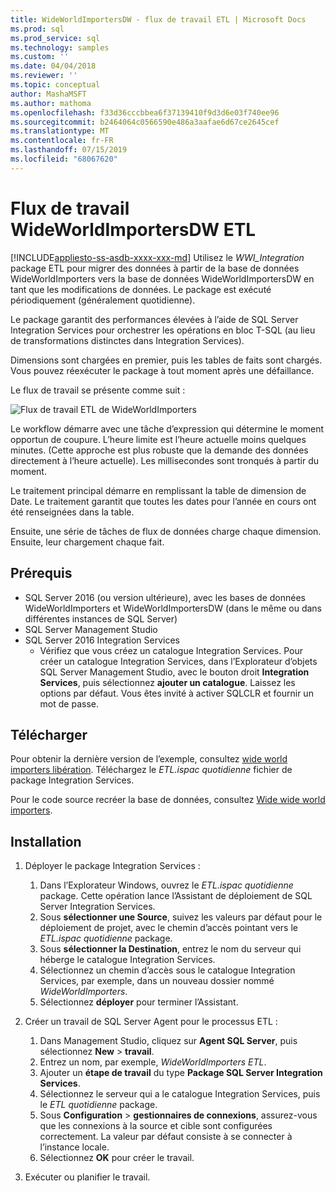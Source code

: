 ```yaml
---
title: WideWorldImportersDW - flux de travail ETL | Microsoft Docs
ms.prod: sql
ms.prod_service: sql
ms.technology: samples
ms.custom: ''
ms.date: 04/04/2018
ms.reviewer: ''
ms.topic: conceptual
author: MashaMSFT
ms.author: mathoma
ms.openlocfilehash: f33d36cccbbea6f37139410f9d3d6e03f740ee96
ms.sourcegitcommit: b2464064c0566590e486a3aafae6d67ce2645cef
ms.translationtype: MT
ms.contentlocale: fr-FR
ms.lasthandoff: 07/15/2019
ms.locfileid: "68067620"
---
```

# <a name="wideworldimportersdw-etl-workflow"></a>Flux de travail WideWorldImportersDW ETL
[!INCLUDE[appliesto-ss-asdb-xxxx-xxx-md](../includes/appliesto-ss-asdb-xxxx-xxx-md.md)]
Utilisez le *WWI_Integration* package ETL pour migrer des données à partir de la base de données WideWorldImporters vers la base de données WideWorldImportersDW en tant que les modifications de données. Le package est exécuté périodiquement (généralement quotidienne).

Le package garantit des performances élevées à l’aide de SQL Server Integration Services pour orchestrer les opérations en bloc T-SQL (au lieu de transformations distinctes dans Integration Services).

Dimensions sont chargées en premier, puis les tables de faits sont chargés. Vous pouvez réexécuter le package à tout moment après une défaillance.

Le flux de travail se présente comme suit :

 ![Flux de travail ETL de WideWorldImporters](media/wide-world-importers/wideworldimporters-etl-workflow.png)

Le workflow démarre avec une tâche d’expression qui détermine le moment opportun de coupure. L’heure limite est l’heure actuelle moins quelques minutes. (Cette approche est plus robuste que la demande des données directement à l’heure actuelle). Les millisecondes sont tronqués à partir du moment.

Le traitement principal démarre en remplissant la table de dimension de Date. Le traitement garantit que toutes les dates pour l’année en cours ont été renseignées dans la table.

Ensuite, une série de tâches de flux de données charge chaque dimension. Ensuite, leur chargement chaque fait.

## <a name="prerequisites"></a>Prérequis

- SQL Server 2016 (ou version ultérieure), avec les bases de données WideWorldImporters et WideWorldImportersDW (dans le même ou dans différentes instances de SQL Server)
- SQL Server Management Studio
- SQL Server 2016 Integration Services
  - Vérifiez que vous créez un catalogue Integration Services. Pour créer un catalogue Integration Services, dans l’Explorateur d’objets SQL Server Management Studio, avec le bouton droit **Integration Services**, puis sélectionnez **ajouter un catalogue**. Laissez les options par défaut. Vous êtes invité à activer SQLCLR et fournir un mot de passe.


## <a name="download"></a>Télécharger

Pour obtenir la dernière version de l’exemple, consultez [wide world importers libération](https://go.microsoft.com/fwlink/?LinkID=800630). Téléchargez le *ETL.ispac quotidienne* fichier de package Integration Services.

Pour le code source recréer la base de données, consultez [Wide wide world importers](https://github.com/Microsoft/sql-server-samples/tree/master/samples/databases/wide-world-importers/wwi-integration-etl).

## <a name="install"></a>Installation

1. Déployer le package Integration Services :
   1. Dans l’Explorateur Windows, ouvrez le *ETL.ispac quotidienne* package. Cette opération lance l’Assistant de déploiement de SQL Server Integration Services.
   2. Sous **sélectionner une Source**, suivez les valeurs par défaut pour le déploiement de projet, avec le chemin d’accès pointant vers le *ETL.ispac quotidienne* package.
   3. Sous **sélectionner la Destination**, entrez le nom du serveur qui héberge le catalogue Integration Services.
   4. Sélectionnez un chemin d’accès sous le catalogue Integration Services, par exemple, dans un nouveau dossier nommé *WideWorldImporters*.
   5. Sélectionnez **déployer** pour terminer l’Assistant.

2. Créer un travail de SQL Server Agent pour le processus ETL :
   1. Dans Management Studio, cliquez sur **Agent SQL Server**, puis sélectionnez **New** > **travail**.
   2. Entrez un nom, par exemple, *WideWorldImporters ETL*.
   3. Ajouter un **étape de travail** du type **Package SQL Server Integration Services**.
   4. Sélectionnez le serveur qui a le catalogue Integration Services, puis le *ETL quotidienne* package.
   5. Sous **Configuration** > **gestionnaires de connexions**, assurez-vous que les connexions à la source et cible sont configurées correctement. La valeur par défaut consiste à se connecter à l’instance locale.
   6. Sélectionnez **OK** pour créer le travail.

3. Exécuter ou planifier le travail.
